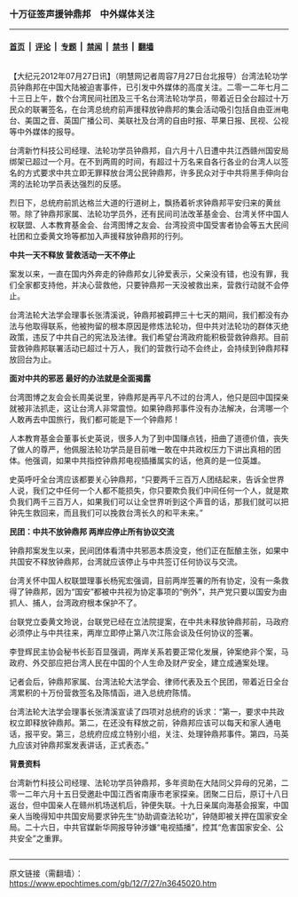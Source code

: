 ### 十万征签声援钟鼎邦　中外媒体关注

---

#### [首页](../../../..?n3645020) &nbsp;|&nbsp; [评论](../../../../../epoch-comment?n3645020) &nbsp;|&nbsp; [专题](../../../../../epoch-special?n3645020) &nbsp;|&nbsp; [禁闻](../../../../../epoch-news?n3645020) &nbsp;|&nbsp; [禁书](../../../../../books?n3645020) &nbsp;|&nbsp; [翻墙](https://github.com/gfw-breaker/nogfw/blob/master/README.md?n3645020)


<div class="column" id="artbody" itemprop="articleBody">
 <!-- article content begin -->
 <p>
  【大纪元2012年07月27日讯】（明慧网记者周容7月27日台北报导）台湾法轮功学员钟鼎邦在中国大陆被迫害事件，已引发中外媒体的高度关注。二零一二年七月二十三日上午，数个台湾民间社团及三千名台湾法轮功学员，带着近日全台超过十万民众的联署签名，在台湾总统府前声援释放钟鼎邦的集会活动吸引包括自由亚洲电台、美国之音、英国广播公司、美联社及台湾的自由时报、苹果日报、民视、公视等中外媒体的报导。
 </p>
 <p>
  台湾新竹科技公司经理、法轮功学员钟鼎邦，自六月十八日遭中共江西赣州国安局绑架已超过一个月。在不到两周的时间，有超过十万名来自各行各业的台湾人以签名的方式要求中共立即无罪释放台湾公民钟鼎邦，许多民众对于中共将黑手伸向台湾的法轮功学员表达强烈的反感。
 </p>
 <p>
  烈日下，总统府前凯达格兰大道的行道树上，飘扬着祈求钟鼎邦平安归来的黄丝带。除了钟鼎邦家属、法轮功学员外，还有民间司法改革基金会、台湾关怀中国人权联盟、人本教育基金会、台湾图博之友会、台湾投资中国受害者协会等五大民间社团和立委黄文玲等都加入声援释放钟鼎邦的行列。
 </p>
 <p>
  <b>
   中共一天不释放 营救活动一天不停止
  </b>
 </p>
 <p>
  案发以来，一直在国内外奔走的钟鼎邦女儿钟爱表示，父亲没有错，也没有罪，我们全家都支持他，并决心营救他，只要钟鼎邦一天没被救出来，营救行动就不会停止。
 </p>
 <p>
  台湾法轮大法学会理事长张清溪说，钟鼎邦被羁押三十七天的期间，我们都没有办法与他取得联系，他被拘留的根本原因是修炼法轮功，但中共对法轮功的群体灭绝政策，违反了中共自己的宪法及法律。我们希望台湾政府能积极营救钟鼎邦。目前营救钟鼎邦联署活动已超过十万人，我们的营救行动不会终止，会持续到钟鼎邦释放回台为止。
 </p>
 <p>
  <b>
   面对中共的邪恶 最好的办法就是全面揭露
  </b>
 </p>
 <p>
  台湾图博之友会会长周美说里，钟鼎邦是再平凡不过的台湾人，他只是回中国探亲就被非法抓走，这让台湾人非常震惊。如果钟鼎邦事件没有办法解决，台湾哪一个人敢再去中国旅行，我们都可能是下一个钟鼎邦！
 </p>
 <p>
  人本教育基金会董事长史英说，很多人为了到中国赚点钱，扭曲了道德价值，丧失了做人的尊严，他佩服法轮功学员是目前唯一敢在中共政权压力下讲出真相的团体。他强调，如果中共指控钟鼎邦电视插播属实的话，他真的是一位英雄。
 </p>
 <p>
  史英呼吁全台湾应该都要关心钟鼎邦，“只要两千三百万人团结起来，告诉全世界人说，我们之中任何一个人都不能损失，你只要欺负我们中间任何一个人，就是欺负我们两千三百万人，如果我们可以让全世界听到这个声音的话，那我们就可以把钟先生救回来，而且我们可以挽救台湾长久的和平未来。”
 </p>
 <p>
  <b>
   民团：中共不放钟鼎邦 两岸应停止所有协议交流
  </b>
 </p>
 <p>
  钟鼎邦案发生以来，民间团体看清中共邪恶本质没变，他们正在酝酿主张，如果中共国安不释放钟鼎邦，台湾就应该停止与中共签订任何协议与交流。
 </p>
 <p>
  台湾关怀中国人权联盟理事长杨宪宏强调，目前两岸签署的所有协定，没有一条救得了钟鼎邦，因为“国安”都被中共视为协定事项的“例外”，共产党只要以国安为由抓人、捕人，台湾政府根本保护不了。
 </p>
 <p>
  台联党立委黄文玲说，台联党已经在立法院提案，在中共未释放钟鼎邦前，马政府必须停止与中共往来，两岸立即停止第八次江陈会谈及任何协议的签署。
 </p>
 <p>
  李登辉民主协会秘书长彭百显强调，两岸关系若要正常化发展，钟案绝非个案，马政府、外交部应把台湾人民在中国的个人生命及财产安全，建立成通案处理。
 </p>
 <p>
  记者会后，钟鼎邦家属、台湾法轮大法学会、律师代表及五个民团，带着近日全台湾累积的十万份营救签名及陈情函，进入总统府陈情。
 </p>
 <p>
  台湾法轮大法学会理事长张清溪宣读了四项对总统府的诉求：“第一，要求中共政权立即释放钟鼎邦。第二，在还没有释放之前，钟鼎邦应该可以每天和家人通电话，报平安。第三，总统府应成立特别小组，关注、处理钟鼎邦事件。第四，马英九应该对钟鼎邦案发表讲话，正式表态。”
 </p>
 <p>
  <b>
   背景资料
  </b>
 </p>
 <p>
  台湾新竹科技公司经理、法轮功学员钟鼎邦，多年资助在大陆同父异母的兄弟，二零一二年六月十五日受邀赴中国江西省南康市老家探亲。团聚二日后，原订十八日返台，但中国亲人在赣州机场送机后，钟便失联。十九日亲属向海基会报案，中国亲人当晚得知中共国安局要求钟先生“协助调查法轮功”，钟随即被关押在国家安全局。二十六日，中共官媒新华网报导钟涉嫌“电视插播”，控其“危害国家安全、公共安全”之重罪。
 </p>
 <!-- article content end -->
</div>


---

原文链接（需翻墙）：https://www.epochtimes.com/gb/12/7/27/n3645020.htm